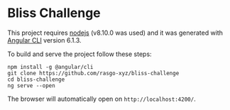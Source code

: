 # Bliss Challenge

This project requires [nodejs](https://nodejs.org/en/download/) (v8.10.0 was used) and it was generated with [Angular CLI](https://github.com/angular/angular-cli) version 6.1.3.

To build and serve the project follow these steps:

```
npm install -g @angular/cli
git clone https://github.com/rasgo-xyz/bliss-challenge
cd bliss-challenge
ng serve --open
```


The browser will automatically open on `http://localhost:4200/`. 

